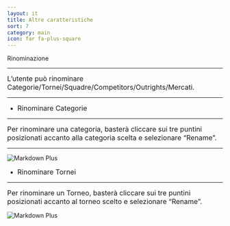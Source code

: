 ```yaml
---
layout: it
title: Altre caratteristiche
sort: 7
category: main
icon: far fa-plus-square
---
```

<p class="message">
   
</p>


Rinominazione

---


<font size="3">L’utente può rinominare Categorie/Tornei/Squadre/Competitors/Outrights/Mercati.</font>

---

- <font size="3">Rinominare Categorie</font> 

---

<font size="3">Per rinominare una categoria, basterà cliccare sui tre puntini posizionati accanto alla categoria scelta e selezionare “Rename”.</font> 

---

![Markdown Plus]({{site.baseurl}}/public/images/altre-caratteristiche/rename-category.png)

- <font size="3">Rinominare Tornei</font>

---

<font size="3">Per rinominare un Torneo, basterà cliccare sui tre puntini posizionati accanto al torneo scelto e selezionare “Rename”.</font>


 ![Markdown Plus]({{site.baseurl}}/public/images/altre-caratteristiche/rename-tournament.png)

 





